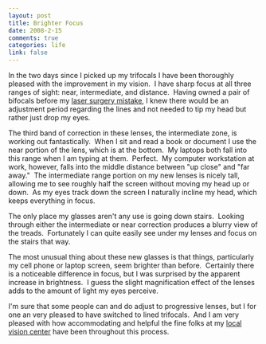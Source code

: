 ```yaml
--- 
layout: post
title: Brighter Focus
date: 2008-2-15
comments: true
categories: life
link: false
---
```

In the two days since I picked up my trifocals I have been thoroughly pleased with the improvement in my vision.  I have sharp focus at all three ranges of sight: near, intermediate, and distance.  Having owned a pair of bifocals before my <a href="http://zanshin.net/2008/01/23/eyes-two-years-later/" title="Eyes, Two Years Later">laser surgery mistake</a>, I knew there would be an adjustment period regarding the lines and not needed to tip my head but rather just drop my eyes.

The third band of correction in these lenses, the intermediate zone, is working out fantastically.  When I sit and read a book or document I use the near portion of the lens, which is at the bottom.  My laptops both fall into this range when I am typing at them.  Perfect.  My computer workstation at work, however, falls into the middle distance between "up close" and "far away."  The intermediate range portion on my new lenses is nicely tall, allowing me to see roughly half the screen without moving my head up or down.  As my eyes track down the screen I naturally incline my head, which keeps everything in focus.

The only place my glasses aren't any use is going down stairs.  Looking through either the intermediate or near correction produces a blurry view of the treads.  Fortunately I can quite easily see under my lenses and focus on the stairs that way.

The most unusual thing about these new glasses is that things, particularly my cell phone or laptop screen, seem brighter than before.  Certainly there is a noticeable difference in focus, but I was surprised by the apparent increase in brightness.  I guess the slight magnification effect of the lenses adds to the amount of light my eyes perceive.

I'm sure that some people can and do adjust to progressive lenses, but I for one an very pleased to have switched to lined trifocals.  And I am very pleased with how accommodating and helpful the fine folks at my <a href="http://olathefamilyvision.com" title="Olathe Family Vision">local vision center</a> have been throughout this process.
